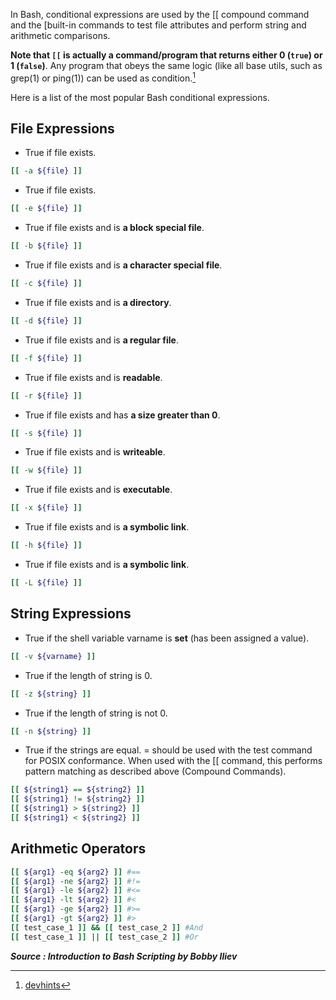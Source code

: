 In Bash, conditional expressions are used by the [[ compound command and the [built-in commands to test file attributes and perform string and arithmetic comparisons.

**Note that `[[` is actually a command/program that returns either 0 (`true`) or 1 (`false`)**. Any program that obeys the same logic (like all base utils, such as grep(1) or ping(1)) can be used as condition.[^1]

Here is a list of the most popular Bash conditional expressions.

## File Expressions

- True if file exists.

```bash
[[ -a ${file} ]]
```

- True if file exists.

```bash
[[ -e ${file} ]]
```

- True if file exists and is **a block special file**.

```bash
[[ -b ${file} ]]
```

- True if file exists and is **a character special file**.

```bash
[[ -c ${file} ]]
```

- True if file exists and is **a directory**.

```bash
[[ -d ${file} ]]
```

- True if file exists and is **a regular file**.

```bash
[[ -f ${file} ]]
```

- True if file exists and is **readable**.

```bash
[[ -r ${file} ]]
```

- True if file exists and has **a size greater than 0**.

```bash
[[ -s ${file} ]]
```

- True if file exists and is **writeable**.

```bash
[[ -w ${file} ]]
```

- True if file exists and is **executable**.

```bash
[[ -x ${file} ]]
```

- True if file exists and is **a symbolic link**.

```bash
[[ -h ${file} ]]
```

- True if file exists and is **a symbolic link**.

```bash
[[ -L ${file} ]]
```

## String Expressions

- True if the shell variable varname is **set** (has been assigned a value).

```bash
[[ -v ${varname} ]]
```

- True if the length of string is 0.

```bash
[[ -z ${string} ]]
```

- True if the length of string is not 0.

```bash
[[ -n ${string} ]]
```

- True if the strings are equal. = should be used with the test command for POSIX conformance. When used with the [[ command, this performs pattern matching as described above (Compound Commands).

```bash
[[ ${string1} == ${string2} ]]
[[ ${string1} != ${string2} ]]
[[ ${string1} > ${string2} ]]
[[ ${string1} < ${string2} ]]
```

## Arithmetic Operators

```bash
[[ ${arg1} -eq ${arg2} ]] #==
[[ ${arg1} -ne ${arg2} ]] #!=
[[ ${arg1} -le ${arg2} ]] #<=
[[ ${arg1} -lt ${arg2} ]] #<
[[ ${arg1} -ge ${arg2} ]] #>=
[[ ${arg1} -gt ${arg2} ]] #>
[[ test_case_1 ]] && [[ test_case_2 ]] #And
[[ test_case_1 ]] || [[ test_case_2 ]] #Or
```

***Source : Introduction to Bash Scripting by Bobby Iliev***

[^1]: [devhints](https://devhints.io/bash)
